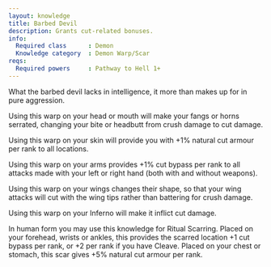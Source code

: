 ```yaml
---
layout: knowledge
title: Barbed Devil
description: Grants cut-related bonuses.
info:
  Required class      : Demon
  Knowledge category  : Demon Warp/Scar
reqs:
  Required powers     : Pathway to Hell 1+
---
```


What the barbed devil lacks in intelligence, it more than makes up for in pure 
aggression.

Using this warp on your head or mouth will make your fangs or horns serrated, 
changing your bite or headbutt from crush damage to cut damage.

Using this warp on your skin will provide you with +1% natural cut armour per
rank to all locations.

Using this warp on your arms provides +1% cut bypass per rank to all attacks 
made with your left or right hand (both with and without weapons).

Using this warp on your wings changes their shape, so that your wing attacks 
will cut with the wing tips rather than battering for crush damage.

Using this warp on your Inferno will make it inflict cut damage.

In human form you may use this knowledge for Ritual Scarring.  Placed on your 
forehead, wrists or ankles, this provides the scarred location +1 cut bypass 
per rank, or +2 per rank if you have Cleave.  Placed on your chest or stomach, 
this scar gives +5% natural cut armour per rank.
